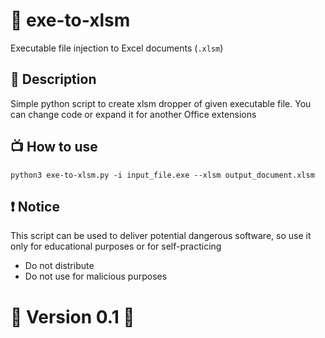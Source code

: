 # 🎁 exe-to-xlsm

Executable file injection to Excel documents (`.xlsm`)

## 📄 Description

Simple python script to create xlsm dropper of given executable file. You can change code or expand it for another Office extensions

## 📺 How to use

```console
python3 exe-to-xlsm.py -i input_file.exe --xlsm output_document.xlsm
```

## ❗ Notice 

This script can be used to deliver potential dangerous software, so use it only for educational purposes or for self-practicing 

- Do not distribute
- Do not use for malicious purposes


# 💎 Version  0.1 💎
